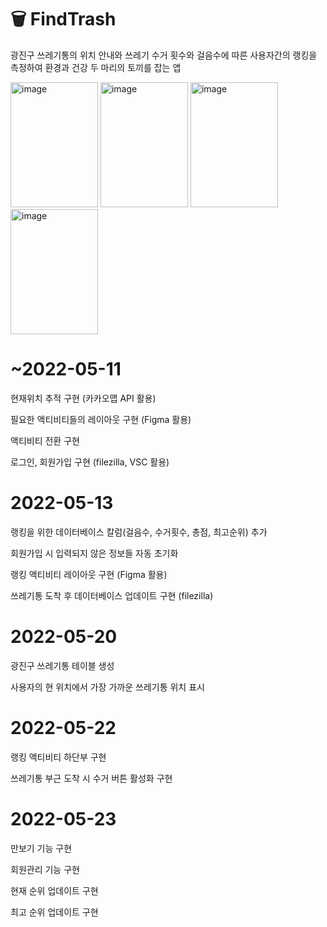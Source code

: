 # 🗑 FindTrash
광진구 쓰레기통의 위치 안내와 쓰레기 수거 횟수와 걸음수에 따른 사용자간의 랭킹을 측정하여 환경과 건강 두 마리의 토끼를 잡는 앱

<img width="140" height ="200" alt="image" src="https://github.com/seunghyun0522/FindTrash/assets/75532258/571c28f7-cae4-4955-81aa-0ff4012ecdcb">
<img width="140" height="200" alt="image" src="https://github.com/seunghyun0522/FindTrash/assets/75532258/3d9d491a-2996-47ac-b475-b02a49d88369">
<img width="140" height ="200" alt="image" src="https://github.com/seunghyun0522/FindTrash/assets/75532258/47e7a5d7-c95b-42e5-bb90-42ccf0371150">
<img width="140" height ="200"alt="image" src="https://github.com/seunghyun0522/FindTrash/assets/75532258/390720f8-2bf4-4e26-9ada-c483a391e940">

# ~2022-05-11
현재위치 추적 구현 (카카오맵 API 활용)

필요한 액티비티들의 레이아웃 구현 (Figma 활용)

액티비티 전환 구현

로그인, 회원가입 구현 (filezilla, VSC 활용)


# 2022-05-13
랭킹을 위한 데이터베이스 칼럼(걸음수, 수거횟수, 총점, 최고순위) 추가

회원가입 시 입력되지 않은 정보들 자동 초기화

랭킹 액티비티 레이아웃 구현 (Figma 활용)

쓰레기통 도착 후 데이터베이스 업데이트 구현 (filezilla)

# 2022-05-20
광진구 쓰레기통 테이블 생성

사용자의 현 위치에서 가장 가까운 쓰레기통 위치 표시

# 2022-05-22
랭킹 액티비티 하단부 구현 

쓰레기통 부근 도착 시 수거 버튼 활성화 구현

# 2022-05-23
만보기 기능 구현

회원관리 기능 구현

현재 순위 업데이트 구현

최고 순위 업데이트 구현
